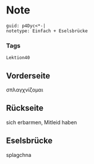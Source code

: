 # Note
```
guid: p4Dyc<*-|
notetype: Einfach + Eselsbrücke
```

### Tags
```
Lektion40
```

## Vorderseite
σπλαγχνίζομαι

## Rückseite
sich erbarmen, Mitleid haben

## Eselsbrücke
splagchna
